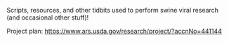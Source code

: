 Scripts, resources, and other tidbits used to perform swine viral research (and occasional other stuff)!

Project plan: https://www.ars.usda.gov/research/project/?accnNo=441144 
